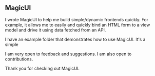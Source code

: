 ## MagicUI

I wrote MagicUI to help me build simple/dynamic frontends quickly. For example,
it allows me to easily and quickly bind an HTML form to a view model and drive it
using data fetched from an API.

I have an example folder that demonstrates how to use MagicUI. It's a simple

I am very open to feedback and suggestions. I am also open to contributions.

Thank you for checking out MagicUI.

